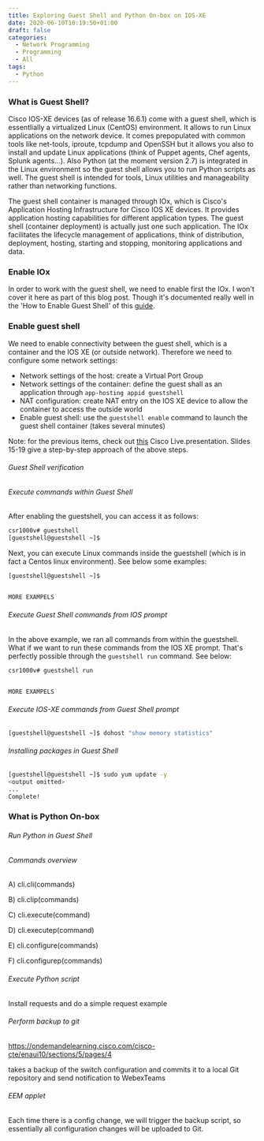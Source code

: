 ```yaml
---
title: Exploring Guest Shell and Python On-box on IOS-XE
date: 2020-06-10T10:19:50+01:00
draft: false
categories:
  - Network Programming
  - Programming
  - All
tags:
  - Python
---
```

### What is Guest Shell?

Cisco IOS-XE devices (as of release 16.6.1) come with a guest shell, which is essentlially a virtualized Linux (CentOS) environment. It allows to run Linux applications on the network device. It comes prepopulated with common tools like net-tools, iproute, tcpdump and OpenSSH but it allows you also to install and update Linux applications (think of Puppet agents, Chef agents, Splunk agents...).  Also Python (at the moment version 2.7) is integrated in the Linux environment so the guest shell allows you to run Python scripts as well. The guest shell is intended for tools, Linux utilities and manageability rather than networking functions.

The guest shell container is managed through IOx, which is Cisco's Application Hosting Infrastructure for Cisco IOS XE devices. It provides application hosting capabilities for different application types. The guest shell (container deployment) is actually just one such application. The IOx facilitates the lifecycle management of applications, think of distribution, deployment, hosting, starting and stopping, monitoring applications and data.

### Enable IOx
In order to work with the guest shell, we need to enable first the IOx. I won't cover it here as part of this blog post. Though it's documented really well in the 'How to Enable Guest Shell' of this [guide](https://www.cisco.com/c/en/us/td/docs/ios-xml/ios/prog/configuration/166/b_166_programmability_cg/guest_shell.html).

### Enable guest shell
We need to enable connectivity between the guest shell, which is a container and the IOS XE (or outside network). Therefore we need to configure some network settings:

- Network settings of the host: create a Virtual Port Group
- Network settings of the container: define the guest shall as an application through `app-hosting appid guestshell`
- NAT configuration: create NAT entry on the IOS XE device to allow the container to access the outside world
- Enable guest shell: use the `guestshell enable` command to launch the guest shell container (takes several minutes)

Note: for the previous items, check out [this](https://www.ciscolive.com/c/dam/r/ciscolive/us/docs/2018/pdf/DEVNET-1695.pdf) Cisco Live.presentation. Slides 15-19 give a step-by-step approach of the above steps.

######  Guest Shell verification

######  Execute commands within Guest Shell 
After enabling the guestshell, you can access it as follows:

```bash
csr1000v# guestshell
[guestshell@guestshell ~]$
```
Next, you can execute Linux commands inside the guestshell (which is in fact a Centos linux environment). See below some examples:

```bash
[guestshell@guestshell ~]$


MORE EXAMPELS
```
######  Execute Guest Shell commands from IOS prompt  
In the above example, we ran all commands from within the guestshell. What if we want to run these commands from the IOS XE prompt. That's perfectly possible through the `guestshell run` command. See below:

```bash
csr1000v# guestshell run 


MORE EXAMPELS
```

###### Execute IOS-XE commands from Guest Shell prompt

```bash
[guestshell@guestshell ~]$ dohost "show memory statistics"

```

###### Installing packages in Guest Shell
```bash
[guestshell@guestshell ~]$ sudo yum update -y
<output omitted>
...
Complete!
```


### What is Python On-box


###### Run Python in Guest Shell


###### Commands overview

A) cli.cli(commands)


B) cli.clip(commands)


C) cli.execute(command)


D) cli.executep(command)


E) cli.configure(commands)


F) cli.configurep(commands)


###### Execute Python script

Install requests and do a simple request example



###### Perform backup to git

https://ondemandelearning.cisco.com/cisco-cte/enaui10/sections/5/pages/4

takes a backup of the switch configuration and commits it to a local Git repository and send notification to WebexTeams

###### EEM applet

Each time there is a config change, we will trigger the backup script, so essentially all configuration changes will be uploaded to Git.